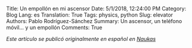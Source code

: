 Title: Un empollón en mi ascensor
Date: 5/1/2018, 12:24:00 PM
Category: Blog
Lang: es
Translation: True
Tags: physics, python
Slug: elevator
Authors: Pablo Rodríguez-Sánchez
Summary: Un ascensor, un teléfono móvil... y un empollón
Comments: True

_Este artículo se publicó originalmente en español en [Naukas](http://fuga.naukas.com/2018/02/06/un-empollon-en-mi-ascensor/)_
